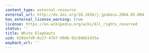 ```yaml
---
content_type: external-resource
external_url: http://dx.doi.org/10.1016/j.jpubeco.2004.05.004
has_external_license_warning: true
license: https://en.wikipedia.org/wiki/All_rights_reserved
status: ''
title: White Elephants
uid: 828dafd9-8c27-47b7-99d6-92c84bb1435a
wayback_url: ''
---
```

